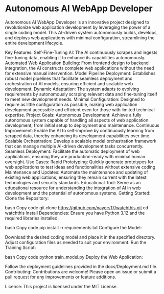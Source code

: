 # Autonomous AI WebApp Developer
Autonomous AI WebApp Developer is an innovative project designed to revolutionize web application development by leveraging the power of a single coding model. This AI-driven system autonomously builds, develops, and deploys web applications with minimal configuration, streamlining the entire development lifecycle.

Key Features:
Self-Fine-Tuning AI:
The AI continuously scrapes and ingests fine-tuning data, enabling it to enhance its capabilities autonomously.
Automated Web Application Building:
From frontend design to backend integration, the AI constructs complete web applications without the need for extensive manual intervention.
Model Pipeline Deployment:
Establishes robust model pipelines that facilitate seamless deployment and orchestration of AI models, ensuring efficient and scalable web development.
Dynamic Adaptation:
The system adapts to evolving requirements by autonomously scraping relevant data and fine-tuning itself to meet new development needs.
Minimal Configuration:
Designed to require as little configuration as possible, making web application development accessible and efficient even for those with limited technical expertise.
Project Goals:
Autonomous Development:
Achieve a fully autonomous system capable of handling all aspects of web application development, from initial setup to deployment and maintenance.
Continuous Improvement:
Enable the AI to self-improve by continuously learning from scraped data, thereby enhancing its development capabilities over time.
Scalable Orchestration:
Develop a scalable model orchestration framework that can manage multiple AI-driven development tasks concurrently.
Seamless Deployment:
Facilitate the automatic deployment of web applications, ensuring they are production-ready with minimal human oversight.
Use Cases:
Rapid Prototyping:
Quickly generate prototypes for web applications to test ideas and functionalities without extensive coding.
Maintenance and Updates:
Automate the maintenance and updating of existing web applications, ensuring they remain current with the latest technologies and security standards.
Educational Tool:
Serve as an educational resource for understanding the integration of AI in web development and the potential of autonomous systems.
Getting Started:
Clone the Repository:

bash
Copy code
git clone https://github.com/nayers17/watchthis.git
cd watchthis
Install Dependencies: Ensure you have Python 3.12 and the required libraries installed.

bash
Copy code
pip install -r requirements.txt
Configure the Model:

Download the desired coding model and place it in the specified directory.
Adjust configuration files as needed to suit your environment.
Run the Training Script:

bash
Copy code
python train_model.py
Deploy the Web Application:

Follow the deployment guidelines provided in the docs/Deployment.md file.
Contributing:
Contributions are welcome! Please open an issue or submit a pull request for any improvements or feature additions.

License:
This project is licensed under the MIT License.
